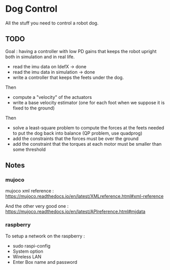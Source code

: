 

# Dog Control

All the stuff you need to control a robot dog.

## TODO

Goal : having a controller with low PD gains that keeps the robot upright both in simulation and in real life.

- read the imu data on IdefX -> done
- read the imu data in simulation -> done
- write a controller that keeps the feets under the dog.

Then

- compute a "velocity" of the actuators
- write a base velocity estimator (one for each foot when we suppose it is fixed to the ground)

Then

- solve a least-square problem to compute the forces at the feets needed to put the dog back into balance (QP problem, use quadprog)
- add the constraints that the forces must be over the ground
- add the constraint that the torques at each motor must be smaller than some threshold

## Notes

### mujoco

mujoco xml reference : https://mujoco.readthedocs.io/en/latest/XMLreference.html#xml-reference

And the other very good one : https://mujoco.readthedocs.io/en/latest/APIreference.html#mjdata

### raspberry

To setup a network on the raspberry :

- sudo raspi-config
- System option
- Wireless LAN
- Enter Box name and password